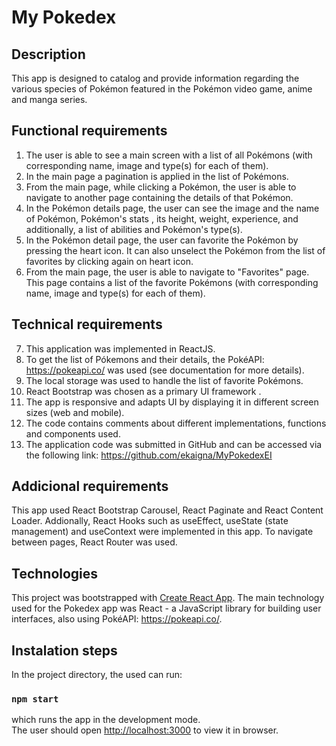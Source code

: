 # My Pokedex

## Description

This app is designed to catalog and provide information regarding the various species of Pokémon featured in the Pokémon video game, anime and manga series.

## Functional requirements

1. The user is able to see a main screen with a list of all Pokémons (with
corresponding name, image and type(s) for each of them).
2. In the main page a pagination is applied in the list of Pokémons.
3. From the main page, while clicking a Pokémon, the user is able to navigate to
another page containing the details of that Pokémon.
4. In the Pokémon details page, the user can see the image and
the name of Pokémon, Pokémon's stats , its height, weight, experience, and additionally, a list of abilities and Pokémon's type(s).
5. In the Pokémon detail page, the user can favorite the Pokémon by pressing the heart icon. It can also unselect the Pokémon from the list of favorites by clicking again on heart icon.
6. From the main page, the user is able to navigate to "Favorites" page. This page
contains a list of  the favorite Pokémons (with corresponding name, image and type(s) for each
of them).

## Technical requirements

7. This application was implemented in ReactJS.
8. To get the list of Pókemons and their details, the PokéAPI: https://pokeapi.co/ was used (see
documentation for more details).
9. The local storage was used to handle the list of favorite Pokémons.
10. React Bootstrap was chosen as a primary UI framework .
11. The app is responsive and adapts UI by displaying it in different screen sizes (web and mobile).
12. The code contains comments about different implementations, functions and components used.
13. The application code was submitted in GitHub and can be accessed via the following link: https://github.com/ekaigna/MyPokedexEI 

## Addicional requirements

This app used React Bootstrap Carousel, React Paginate and React Content Loader. Addionally, React Hooks such as useEffect, useState (state management) and useContext were implemented in this app. To navigate between pages, React Router was used. 

## Technologies

This project was bootstrapped with [Create React App](https://github.com/facebook/create-react-app).
The main technology used for the Pokedex app was React - a JavaScript library for building user interfaces, also using PokéAPI: https://pokeapi.co/.

## Instalation steps

In the project directory, the used can run:

### `npm start`

which runs the app in the development mode.\
The user should open [http://localhost:3000](http://localhost:3000) to view it in browser.



